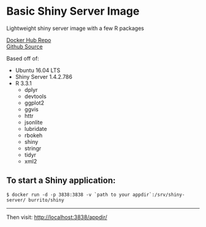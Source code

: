 Basic Shiny Server Image
======
Lightweight shiny server image with a few R packages

[Docker Hub Repo](https://hub.docker.com/r/burrito/shiny/)  
[Github Source](https://github.com/ajay-d/docker-shiny)

Based off of:
* Ubuntu 16.04 LTS
* Shiny Server 1.4.2.786
* R 3.3.1
   * dplyr 
   * devtools
   * ggplot2
   * ggvis
   * httr
   * jsonlite
   * lubridate
   * rbokeh
   * shiny 
   * stringr
   * tidyr
   * xml2


To start a Shiny application:
-----
```
$ docker run -d -p 3838:3838 -v `path to your appdir`:/srv/shiny-server/ burrito/shiny
```
---

Then visit: <http://localhost:3838/appdir/>
